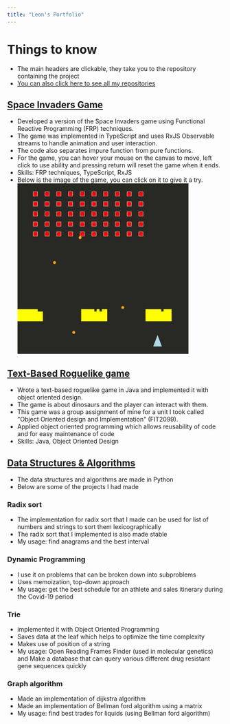```yaml
---
title: "Leon's Portfolio"
---
```

# Things to know
- The main headers are clickable, they take you to the repository containing the project
- [You can also click here to see all my repositories](https://github.com/leon-98?tab=repositories)

## [Space Invaders Game](https://github.com/leon-98/Functional_programming_Space_Invaders)

- Developed a version of the  Space Invaders game using Functional Reactive Programming (FRP) techniques.
- The game was implemented in TypeScript and uses  RxJS Observable streams to handle animation and user interaction.
- The code also separates impure function from pure functions.
- For the game, you can hover your mouse on the canvas to move, left click to use ability and pressing return will reset the game when it ends.
- Skills: FRP techniques, TypeScript, RxJS
- Below is the image of the game, you can click on it to give it a try.
[![Rotation animation](/images/SpaceInvaders.PNG)](https://leon-98.github.io/SpaceInvaders.html)

## [Text-Based Roguelike game](https://github.com/leon-98/Dinosaur_Game)

- Wrote a text-based roguelike game in Java and implemented it with object oriented design.
- The game is about dinosaurs and the player can interact with them. 
- This game was a group assignment of mine for a unit I took called "Object Oriented design and Implementation" (FIT2099).
- Applied object oriented programming which allows reusability of code and  for easy maintenance of code
- Skills: Java, Object Oriented Design

## [Data Structures & Algorithms](https://github.com/leon-98/Algorithms-And-Data-Strucutre)

- The data structures and algorithms are made in Python
- Below are some of the projects I had made

### Radix sort
- The implementation for radix sort that I made can be used for list of numbers and strings to sort them lexicographically
- The radix sort that I implemented is also made stable 
- My usage: find anagrams and the best interval


### Dynamic Programming
- I use it on problems that can be broken down into subproblems
- Uses memoization, top-down approach
- My usage: get the best schedule for an athlete and sales itinerary during the Covid-19 period

### Trie
- implemented it with Object Oriented Programming
- Saves data at the leaf which helps to optimize the time complexity
- Makes use of position of a string
- My usage: Open Reading Frames Finder (used in molecular genetics) and Make a database that can query various different drug resistant gene sequences quickly

### Graph algorithm
- Made an implementation of dijkstra algorithm
- Made an implementation of  Bellman ford algorithm using a matrix
- My usage: find best trades for liquids (using Bellman ford algorithm)



